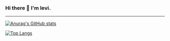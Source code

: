### Hi there 👋 I'm levi.

---


[![Anurag's GitHub stats](https://github-readme-stats.vercel.app/api?username=xiangxingxing&count_private=true&show_icons=true&theme=radical&include_all_commits=true)](https://github.com/anuraghazra/github-readme-stats)

[![Top Langs](https://github-readme-stats.vercel.app/api/top-langs/?username=xiangxingxing&hide=html&layout=compact)](https://github.com/anuraghazra/github-readme-stats)